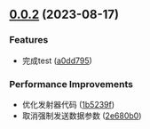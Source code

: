 ## [0.0.2](https://github.com/EthanZhong/we-signal/compare/a0dd79527ccecc3242d5b03aa26e0209770ea099...v0.0.2) (2023-08-17)


### Features

* 完成test ([a0dd795](https://github.com/EthanZhong/we-signal/commit/a0dd79527ccecc3242d5b03aa26e0209770ea099))


### Performance Improvements

* 优化发射器代码 ([1b5239f](https://github.com/EthanZhong/we-signal/commit/1b5239f516a9aa02b4bc52124859a6a764f082b8))
* 取消强制发送数据参数 ([2e680b0](https://github.com/EthanZhong/we-signal/commit/2e680b0924b396c7263c28b9d4ace63a3338f2d3))



